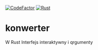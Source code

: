 [![CodeFactor](https://www.codefactor.io/repository/github/frai3mega/konwerter/badge?s=4c1c5a8c142b69e83cf32d4d446b14cc80ba4499)](https://www.codefactor.io/repository/github/frai3mega/konwerter) [![Rust](https://github.com/FraI3mega/konwerter/actions/workflows/rust.yml/badge.svg)](https://github.com/FraI3mega/konwerter/actions/workflows/rust.yml)
# konwerter
W Rust
Interfejs interaktywny i qrgumenty

